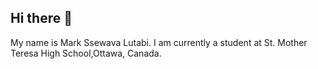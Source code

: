 ## Hi there 👋

My name is Mark Ssewava Lutabi. I am currently a student at St. Mother Teresa High School,Ottawa, Canada.
